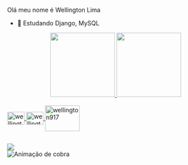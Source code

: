 Olá meu nome é Wellington Lima

- 🌱 Estudando Django, MySQL

<div align="center">
  <a href="https://github.com/wellington917">
  <img height="150em" src="https://github-readme-stats.vercel.app/api?username=wellington917&show_icons=true&theme=dracula&include_all_commits=true&count_private=true"/>
  <img height="150em" src="https://github-readme-stats.vercel.app/api/top-langs/?username=wellington917&layout=compact&langs_count=7&theme=dracula"/>
</div>
  
<div style="display: inline_block"><br>
 <a href="https://github.com/wellington917">
 <img align="center" alt="wellington917" height="30" width="40" src="https://cdn.jsdelivr.net/gh/devicons/devicon/icons/python/python-original.svg" />
 <img align="center" alt="wellington917" height="30" width="40" src="https://cdn.jsdelivr.net/gh/devicons/devicon/icons/django/django-plain.svg" />
 <img align="center" alt="wellington917" height="60" width="80" src="https://cdn.jsdelivr.net/gh/devicons/devicon/icons/mysql/mysql-original-wordmark.svg" />
</div>
  
  ##
  
<div>
  <a href = "mailto:wellington97124582@gmail.com"><img src="https://img.shields.io/badge/Gmail-D14836?style=for-the-badge&logo=gmail&logoColor=white" destino ="_blank"></a>
</div
  
![ Animação de cobra ](https://github.com/wellington917/wellington917/blob/output/github-contribution-grid-snake.svg)
   
   
